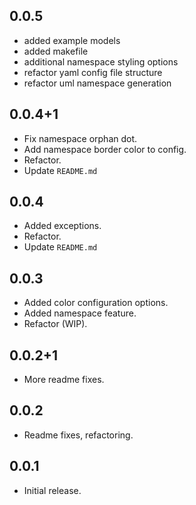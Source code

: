## 0.0.5

* added example models
* added makefile
* additional namespace styling options
* refactor yaml config file structure
* refactor uml namespace generation

## 0.0.4+1

* Fix namespace orphan dot.
* Add namespace border color to config.
* Refactor.
* Update `README.md`

## 0.0.4

* Added exceptions.
* Refactor.
* Update `README.md`

## 0.0.3

* Added color configuration options.
* Added namespace feature.
* Refactor (WIP).

## 0.0.2+1

* More readme fixes.

## 0.0.2

* Readme fixes, refactoring.

## 0.0.1

* Initial release.
